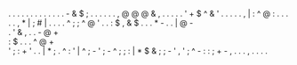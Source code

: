 . . . .   . .   . . . .
. . .   - & $ ;   . . .
. . . , @ @ @ & , . . .
. .   ' + $ ^ & '   . .
. . . , | : ^ @ :   . .
. . . , * | ; # |   . .
. .   ^ ; ;   ^ @ '   .
.   : $       , & $ . .
.   * -   . .   | @ -  
. ' & ,   . .   - @ +  
  : $ .   . .   ^ @ +  
' ; : + ' .   . | * ; .
^ : ' | ^     ; - ' ; -
^ ; ; : | * $ & ; ; - '
, ' ; ^ - : : ; + - , .
.   . ,         . . . .
